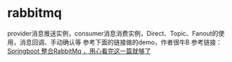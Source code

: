 # rabbitmq
provider消息推送实例，consumer消息消费实例，Direct、Topic、Fanout的使用，消息回调、手动确认等
参考下面的链接做的demo，作者很牛B
参考链接：[Springboot 整合RabbitMq ，用心看完这一篇就够了](https://blog.csdn.net/qq_35387940/article/details/100514134)
